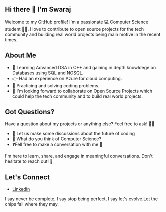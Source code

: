 ## Hi there 👋 I'm Swaraj

<!--
**swaraj-sodadasi/swaraj-sodadasi** is a ✨ _special_ ✨ repository because its `README.md` (this file) appears on your GitHub profile.

Here are some ideas to get you started:

- 🔭 I’m currently working on ...
- 🌱 I’m currently learning ...
- 👯 I’m looking to collaborate on ...
- 🤔 I’m looking for help with ...
- 💬 Ask me about ...
- 📫 How to reach me: ...
- 😄 Pronouns: ...
- ⚡ Fun fact: ...
-->

Welcome to my GitHub profile! I'm a passionate 💻 Computer Science student 👨‍🎓. I love to contribute to open source projects for the tech community 
and building real world projects being main motive in the recent times.

## About Me

- 🔰 Learning  Advanced DSA in C++ and gaining in depth knowldege on Databases using SQL and NOSQL.
- 👉 Had an experience on Azure for cloud computing.
- 🎯 Practicing and solving coding problems.
- 🤝 I'm looking forward to collaborate on Open Source Projects which could help the tech community and to build real world projects.


## Got Questions?

Have a question about my projects or anything else? Feel free to ask! 🙋‍♂️

- 💬  Let us make some discussions about the future of coding 
- 🤔  What do you think of Computer Science?
- ❓Fell free to make a conversation with me 💬

I'm here to learn, share, and engage in meaningful conversations. Don't hesitate to reach out! 🚀

## Let's Connect

- [LinkedIn](https://www.linkedin.com/in/swaraj-sodadasi-3b5362262/)

I say never be complete, I say stop being perfect, I say let's evolve.Let the chips fall where they may.

<!-- 
  # Hi there! 👋 I'm John Doe

Welcome to my GitHub profile! I'm a passionate software developer with a focus on web development. I enjoy turning ideas into functional and user-friendly applications.

## About Me

- 🌐 Full-stack Web Developer
- 💼 Currently working at XYZ Tech
- 🎓 Computer Science graduate from University of ABC

## Skills

- **Languages:** JavaScript (ES6+), Python, HTML5, CSS3
- **Frameworks/Libraries:** React, Node.js, Express.js
- **Databases:** MongoDB, MySQL
- **Tools/Platforms:** Git, GitHub, VS Code, Docker
- **Other:** RESTful API design, Responsive Web Design

## Projects

### Project 1: [Awesome Web App](https://github.com/username/awesome-web-app)

A full-stack web application built with React, Node.js, and MongoDB. It allows users to create, edit, and share awesome content. The project features user authentication and real-time updates using Socket.io.

![Awesome Web App](./screenshots/awesome-web-app.png)

### Project 2: [Blogify](https://github.com/username/blogify)

Blogify is a simple blogging platform developed with MERN stack. Users can create accounts, write articles, and engage with other users' content. It utilizes JWT for authentication and integrates with a third-party Markdown editor.

![Blogify](./screenshots/blogify.png)

## Open Source Contributions

- [React Repository](https://github.com/facebook/react) - Submitted a PR to improve documentation related to Hooks.
- [Node.js Repository](https://github.com/nodejs/node) - Fixed a bug in the HTTP module.

## Blog Posts

- [10 Tips for Efficient Coding](https://blog.johndoe.com/efficient-coding-tips)
- [Building Scalable React Applications](https://blog.johndoe.com/scalable-react-apps)

## Let's Connect

- [LinkedIn](https://www.linkedin.com/in/johndoe/)
- [Twitter](https://twitter.com/johndoe)
- [Portfolio Website](https://www.johndoe.com)

Feel free to explore my repositories, and don't hesitate to reach out. Happy coding! 🚀

-->

 
